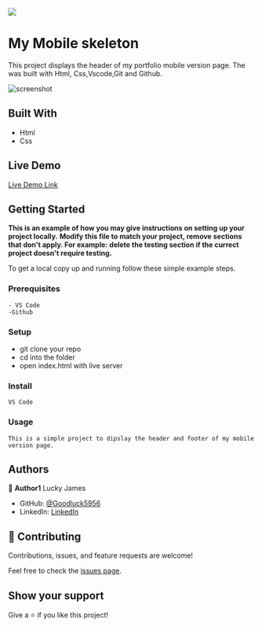![](https://img.shields.io/badge/Microverse-blueviolet)

# My Mobile skeleton


This project displays the header of my portfolio mobile version page. The was built with Html, Css,Vscode,Git and Github. 

![screenshot](./images/screenshotm.png)


## Built With

- Html
- Css

## Live Demo

[Live Demo Link](https://goodluck5956.github.io/mobile-skeleton/)

## Getting Started

**This is an example of how you may give instructions on setting up your project locally.**
**Modify this file to match your project, remove sections that don't apply. For example: delete the testing section if the currect project doesn't require testing.**


To get a local copy up and running follow these simple example steps.

### Prerequisites
    - VS Code
    -Github

### Setup
   - git clone your repo
   - cd into the folder
   - open index.html with live server

### Install
    VS Code

### Usage
    This is a simple project to dipslay the header and footer of my mobile version page.


## Authors

👤 **Author1**
Lucky James

- GitHub: [@Goodluck5956](https://github.com/Goodluck5956)
- LinkedIn: [LinkedIn](https://www.linkedin.com/in/lucky-james-osuagwu-a8677b171)


## 🤝 Contributing

Contributions, issues, and feature requests are welcome!

Feel free to check the [issues page](https://github.com/Goodluck5956/mobile-skeleton/issues).

## Show your support

Give a ⭐ if you like this project!
